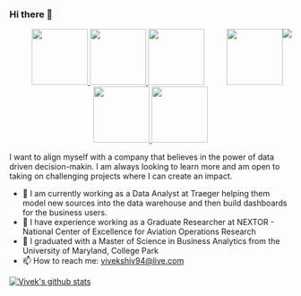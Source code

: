 
### Hi there 👋
<!--

**vshiv667/Vivek_Readme** is a ✨ _special_ ✨ repository because its `README.md` (this file) appears on your GitHub profile.

-->

<p align="center">
  <img src="https://github.com/vshiv667/vshiv667/blob/main/intro.jpg", style="border:0px;margin:0px;float:right" />
</p>



<p align="center">
  <a href="mailto: vivekshiv94@live.com">
  <img src="https://github.com/vshiv667/vshiv667/blob/main/email.png", style="border:0px;margin:0px;float:right" height = "100" width="100"/>
  </a>


  <a href="https://www.linkedin.com/in/viveksivarama">
  <img src="https://github.com/vshiv667/vshiv667/blob/main/linkedin2.png" style=”float:right” height = "100" width="100" />
  </a>
                                                                                      
  <a href="https://public.tableau.com/profile/vshiv667#!">
  <img src="https://github.com/vshiv667/vshiv667/blob/main/tableau.jpg", style=”float:right”/ height = "100" width="100">
  </a>
  
  <a href="https://www.hackerrank.com/mendis_vivek99">
  <img src="https://github.com/vshiv667/vshiv667/blob/main/hackerrank.jpeg", style=”float:right”/ height = "100" width="100">
  </a>
  
  <a href="https://viveksivalingam.com">
  <img src="https://github.com/vshiv667/vshiv667/blob/main/website.png", style=”float:right”/ height = "100" width="100">
  </a>

  <a href="https://viveksivalingam.com](https://stackoverflow.com/users/13385354/vivek-sivalingam-ramanathan">
  <img src="https://github.com/vshiv667/vshiv667/blob/main/30eZhfxx_400x400.png", style=”float:right”/ height = "100" width="100">
  </a>
  
</p>


I want to align myself with a company that believes in the power of data driven decision-makin. I am always looking to learn more and am open to taking on challenging projects where I can create an impact.

- 🔭 I am currently working as a Data Analyst at Traeger helping them model new sources into the data warehouse and then build dashboards for the business users.
- 🔭 I have experience working as a Graduate Researcher at NEXTOR - National Center of Excellence for Aviation Operations Research
- 🌱 I graduated with a Master of Science in Business Analytics from the University of Maryland, College Park
- 📫 How to reach me: vivekshiv94@live.com

[![Vivek's github stats](https://github-readme-stats.vercel.app/api?username=vshiv667)](https://github.com/anuraghazra/github-readme-stats)
	
 
